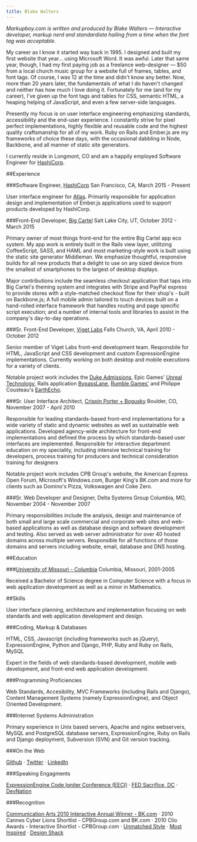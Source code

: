 ```yaml
---
title: Blake Walters
---
```


_Markupboy.com is written and produced by Blake Walters  &mdash; Interactive developer, markup nerd and standardista hailing from a time when the font tag was acceptable._

My career as I know it started way back in 1995. I designed and built my first website that year&hellip; using Microsoft Word. It was awful. Later that same year, though, I had my first paying job as a freelance web-designer &mdash; $50 from a local church music group for a website full of frames, tables, and font tags. Of course, I was 12 at the time and didn't know any better. Now, more than 20 years later, the fundamentals of what I do haven't changed and neither has how much I love doing it. Fortunately for me (and for my career), I've given up the font tags and tables for CSS, semantic HTML, a heaping helping of JavaScript, and even a few server-side languages.

Presently my focus is on user interface engineering emphasizing standards, accessibility and the end-user experience. I constantly strive for pixel perfect implementations, highly flexible and reusable code and the highest quality craftsmanship for all of my work. Ruby on Rails and Ember.js are my frameworks of choice these days, with the occasional dabbling in Node, Backbone, and all manner of static site generators.

I currently reside in Longmont, CO and am a happily employed Software Engineer for [HashiCorp](http://www.hashicorp.com).

##Experience

###Software Engineer, [HashiCorp](http://www.hashicorp.com) <time>San Francisco, CA, March 2015 - Present</time>

User interface engineer for [Atlas](http://atlas.hashicorp.com). Primarily responsible for application design and implementation of Ember.js applications used to support products developed by HashiCorp.


###Front-End Developer, [Big Cartel](http://www.bigcartel.com) <time>Salt Lake City, UT, October 2012 - March 2015</time>

Primary owner of most things front-end for the entire Big Cartel app eco system.  My app work is entirely built in the Rails view layer, utilitzing CoffeeScript, SASS, and HAML and most marketing-style work is built using the static site generator Middleman.  We emphasize thoughtful, responsive builds for all new products that a delight to use on any sized device from the smallest of smartphones to the largest of desktop displays.

Major contributions include the seamless checkout application that taps into Big Cartel's theming system and integrates with Stripe and PayPal express to provide stores with a style-matched checkout flow for their shop's - built on Backbone.js; A full mobile admin tailored to touch devices built on a hand-rolled interface framework that handles routing and page specific script execution; and a number of internal tools and libraries to assist in the company's day-to-day operations.

###Sr. Front-End Developer, [Viget Labs](http://www.viget.com) <time>Falls Church, VA, April 2010 - October 2012</time>

Senior member of Viget Labs front-end development team. Responsbile for HTML, JavaScript and CSS development and custom ExpressionEngine implementations. Currently working on both desktop and mobile executions for a variety of clients.

Notable project work includes the [Duke Admissions](http://admissions.duke.edu), Epic Games'  [Unreal Technology](http://www.unrealengine.com/), Rails application [BypassLane](http://Bypasslane.com/), [Rumble Games'](http://www.rumblegames.com/) and Philippe Cousteau's [EarthEcho](http://earthecho.org/).

###Sr. User Interface Architect, [Crispin Porter + Bogusky](http://www.cpbgroup.com) <time>Boulder, CO, November 2007 - April 2010</time>

Responsible for leading standards-based front-end implementations for a wide variety of static and dynamic websites as well as sustainable web applications. Developed agency-wide architecture for front-end implementations and defined the process by which standards-based user interfaces are implemented. Responsible for interactive department education on my speciality, including intensive technical training for developers, process training for producers and technical consideration training for designers

Notable project work includes CPB Group's website, the American Express Open Forum, Microsoft's Windows.com, Burger King's BK.com and more for clients such as Domino's Pizza, Volkswagen and Coke Zero.

###Sr. Web Developer and Designer, Delta Systems Group <time>Columbia, MO, November 2004 - November 2007</time>

Primary responsibilities include the analysis, design and maintenance of both small and large scale commercial and corporate web sites and web-based applications as well as database design and software development and testing. Also served as web server administrator for over 40 hosted domains across multiple servers. Responsible for all functions of those domains and servers including website, email, database and DNS hosting.

##Education

###[University of Missouri - Columbia](http://www.mizzou.edu/) <time>Columbia, Missouri, 2001-2005</time>

Received a Bachelor of Science degree in Computer Science with a focus in web application development as well as a minor in Mathematics.

##Skills

User interface planning, architecture and implementation focusing on web standards and web application development and design.

###Coding, Markup & Databases

HTML, CSS, Javascript (including frameworks such as jQuery), ExpressionEngine, Python and Django, PHP, Ruby and Ruby on Rails, MySQL

Expert in the fields of web standards-based development, mobile web development, and front-end web application development.

###Programming Proficiencies

Web Standards, Accesibility, MVC Frameworks (including Rails and Django), Content Management Systems (namely ExpressionEngine), and Object Oriented Development.

###Internet Systems Administration

Primary experience in Unix based servers, Apache and nginx webservers, MySQL and PostgreSQL database servers, ExpressionEngine, Ruby on Rails and Django deployment, Subversion (SVN) and Git version tracking.

###On the Web

[Github](http://www.github.com/markupboy) &middot; [Twitter](http://www.twitter.com/markupboy) &middot; [LinkedIn](http://www.linkedin.com/in/blakewalters)

###Speaking Engagments

[ExpressionEngine Code Igniter Conference (EECI)](http://eeciconf.com/) &middot; [FED Sacrifice, DC](http://dc.fedsacrifice.com/) &middot; [DevNation](http://devnation.us/events/13)

###Recognition

[Communication Arts 2010 Interactive Annual Winner - BK.com](http://www.commarts.com/interactive/cai10/bk.com.html) &middot; 2010 Cannes Cyber Lions Shortlist - CPBGroup.com and BK.com &middot; 2010 Clio Awards - Interactive Shortlist - CPBGroup.com &middot; [Unmatched Style](http://www.unmatchedstyle.com/podcast/episode-30-ums-podcast.php) &middot; [Most Inspired](http://www.mostinspired.com/sites/view/2e87c36fa48348b4f161dd7511bcb1b1) &middot; [Design Shack](http://www.designshack.co.uk/design/blake-walters.html)

